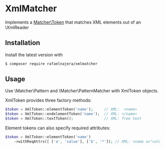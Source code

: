# XmlMatcher

Implements a [Matcher\Token](https://github.com/rafaelnajera/matcher) that matches XML elements out of an \XmlReader

## Installation 
Install the latest version with

```bash
$ composer require rafaelnajera/xmlmatcher
```

## Usage

Use \Matcher\Pattern and \Matcher\PatternMatcher with XmlToken objects.

XmlToken provides three factory methods:

```php
$token = XmlToken::elementToken('name');     // XML:  <name>
$token = XmlToken::endelementToken('name');  // XML: </name>
$token = XmlToken::textToken();              // XML: free text
```

Element tokens can also specify required attributes:

```php
$token = XmlToken::elementToken('name')
    ->withReqAttrs([ ['a', 'value'], ['b', '*']); // XML: <name a="value" b="whatever"> 
```
